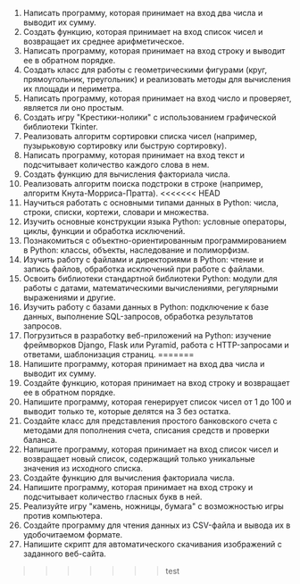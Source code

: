 1. Написать программу, которая принимает на вход два числа и выводит их сумму.
2. Создать функцию, которая принимает на вход список чисел и возвращает их среднее арифметическое.
3. Написать программу, которая принимает на вход строку и выводит ее в обратном порядке.
4. Создать класс для работы с геометрическими фигурами (круг, прямоугольник, треугольник) и реализовать методы для вычисления их площади и периметра.
5. Написать программу, которая принимает на вход число и проверяет, является ли оно простым.
6. Создать игру "Крестики-нолики" с использованием графической библиотеки Tkinter.
7. Реализовать алгоритм сортировки списка чисел (например, пузырьковую сортировку или быструю сортировку).
8. Написать программу, которая принимает на вход текст и подсчитывает количество каждого слова в нем.
9. Создать функцию для вычисления факториала числа.
10. Реализовать алгоритм поиска подстроки в строке (например, алгоритм Кнута-Морриса-Пратта).
<<<<<<< HEAD
11. Научиться работать с основными типами данных в Python: числа, строки, списки, кортежи, словари и множества.
12. Изучить основные конструкции языка Python: условные операторы, циклы, функции и обработка исключений.
13. Познакомиться с объектно-ориентированным программированием в Python: классы, объекты, наследование и полиморфизм.
14. Изучить работу с файлами и директориями в Python: чтение и запись файлов, обработка исключений при работе с файлами.
15. Освоить библиотеки стандартной библиотеки Python: модули для работы с датами, математическими вычислениями, регулярными выражениями и другие.
16. Изучить работу с базами данных в Python: подключение к базе данных, выполнение SQL-запросов, обработка результатов запросов.
17. Погрузиться в разработку веб-приложений на Python: изучение фреймворков Django, Flask или Pyramid, работа с HTTP-запросами и ответами, шаблонизация страниц.
=======
18. Напишите программу, которая принимает на вход два числа и выводит их сумму.
19. Создайте функцию, которая принимает на вход строку и возвращает ее в обратном порядке.
20. Напишите программу, которая генерирует список чисел от 1 до 100 и выводит только те, которые делятся на 3 без остатка.
21. Создайте класс для представления простого банковского счета с методами для пополнения счета, списания средств и проверки баланса.
22. Напишите программу, которая принимает на вход список чисел и возвращает новый список, содержащий только уникальные значения из исходного списка.
23. Создайте функцию для вычисления факториала числа.
24. Напишите программу, которая принимает на вход строку и подсчитывает количество гласных букв в ней.
25. Реализуйте игру "камень, ножницы, бумага" с возможностью игры против компьютера.
26. Создайте программу для чтения данных из CSV-файла и вывода их в удобочитаемом формате.
27. Напишите скрипт для автоматического скачивания изображений с заданного веб-сайта.
>>>>>>> test
